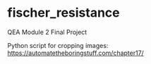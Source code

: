 # fischer_resistance
QEA Module 2 Final Project

Python script for cropping images:
https://automatetheboringstuff.com/chapter17/

